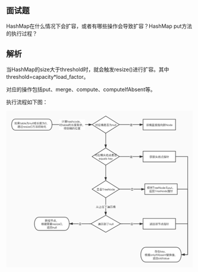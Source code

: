 ## 面试题

HashMap在什么情况下会扩容，或者有哪些操作会导致扩容？HashMap put方法的执行过程？

## 解析

当HashMap的size大于threshold时，就会触发resize()进行扩容。其中threshold=capacity*load_factor。

对应的操作包括put、merge、compute、computeIfAbsent等。

执行流程如下图：


![](./images/hashmap_put.jpg)
